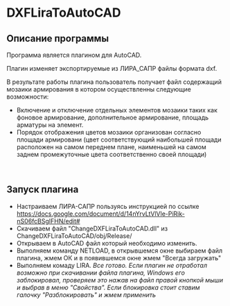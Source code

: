 # DXFLiraToAutoCAD
## Описание программы
Программа является плагином для AutoCAD.

Плагин изменяет экспортируемые из ЛИРА_САПР файлы формата dxf.

В результате работы плагина пользователь получает файл содержащий мозаики армирования в котором осуществленны следующие возможности:
* Включение и отключение отдельных элементов мозаики таких как фоновое армирование, дополнительное армирование, площадь арматуры на элемент.
* Порядок отображения цветов мозаики организован согласно площади армировани (цвет соответствующий наибольшей площади расположен на самом переднем плане, наименьшей на самом заднем промежуточные цвета соответственно своей площади)

<br/>

## Запуск плагина
* Настраиваем ЛИРА-САПР пользуясь инструкцией по ссылке https://docs.google.com/document/d/14nYrvLtVlVle-PiRik-nS06fcBSgIFHN/edit#
* Скачиваем файл "ChangeDXFLiraToAutoCAD.dll" из ChangeDXFLiraToAutoCAD/obj/Release/
* Открываем в AutoCAD файл который необходимо изменить.
* Выполняем команду NETLOAD, в открывшемся окне выбираем файл плагина, жмем ОК и в появившемся окне жмем "Всегда загружать"
* Выполняем комаду LIRA.
*Все готово. Если плагин не отработал возможно при скачивании файла плагина, Windows его заблокировал, проверяем это нажав на файл правой кнопкой мыши и выбрав в меню "Свойства". Если блокировка стоит ставим галочку "Разблокировать" и жмем применить*